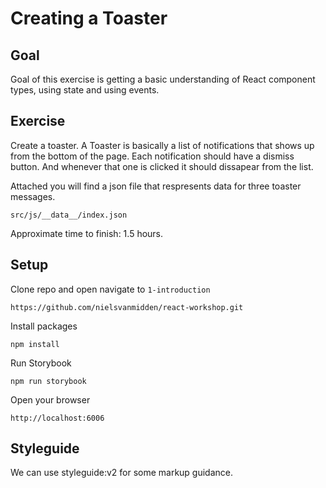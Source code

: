 # Creating a Toaster

## Goal
Goal of this exercise is getting a basic understanding of React component types, using state and using events.

## Exercise
Create a toaster. A Toaster is basically a list of notifications that shows up from the bottom of the page. Each notification should have a dismiss button. And whenever that one is clicked it should dissapear from the list.

Attached you will find a json file that respresents data for three toaster messages.
```
src/js/__data__/index.json
```

Approximate time to finish: 1.5 hours.

## Setup

Clone repo and open navigate to `1-introduction`
```
https://github.com/nielsvanmidden/react-workshop.git
```

Install packages
```
npm install
```

Run Storybook
```
npm run storybook
```

Open your browser
```
http://localhost:6006
```

## Styleguide
We can use styleguide:v2 for some markup guidance.
